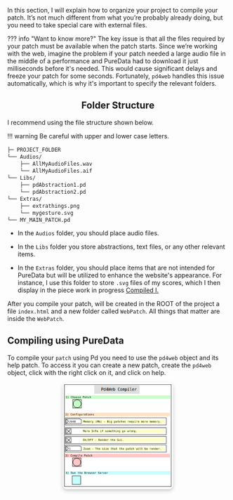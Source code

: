 In this section, I will explain how to organize your project to compile your patch. It’s not much different from what you’re probably already doing, but you need to take special care with external files.


??? info "Want to know more?"
    The key issue is that all the files required by your patch must be available when the patch starts. Since we’re working with the web, imagine the problem if your patch needed a large audio file in the middle of a performance and PureData had to download it just milliseconds before it's needed. This would cause significant delays and freeze your patch for some seconds. Fortunately, `pd4web` handles this issue automatically, which is why it's important to specify the relevant folders.

## <h2 align="center">Folder Structure</h2>

I recommend using the file structure shown below. 

!!! warning
    Be careful with upper and lower case letters.

```
├─ PROJECT_FOLDER
└── Audios/
    ├── AllMyAudioFiles.wav
    └── AllMyAudioFiles.aif
└── Libs/
    ├── pdAbstraction1.pd
    └── pdAbstraction2.pd
└── Extras/
    ├── extrathings.png
    └── mygesture.svg
└── MY_MAIN_PATCH.pd
```

* In the `Audios` folder, you should place audio files. 

* In the `Libs` folder you store abstractions, text files, or any other relevant items.

* In the `Extras` folder, you should place items that are not intended for PureData but will be utilized to enhance the website's appearance. For instance, I use this folder to store `.svg` files of my scores, which I then display in the piece work in progress <a href="charlesneimog.github.io/Compiled-I" target="_blank">Compiled I.</a>

After you compile your patch, will be created in the ROOT of the project a file `index.html` and a new folder called `WebPatch`. All things that matter are inside the `WebPatch`. 


## Compiling using PureData

To compile your `patch` using Pd you need to use the `pd4web` object and its help patch. To access it you can create a new patch, create the `pd4web` object, click with the right click on it, and click on help.

<p align="center" style="border-radius: 10px;">
        <img src="../../assets/pd-pd4web.png" width="50%" loading="lazy"  style="border-radius: 10px; box-shadow: 0px 4px 8px rgba(0, 0, 0, 0.2);">

